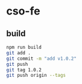 # cso-fe
 
## build
```sh
npm run build
git add .
git commit -m "add v1.0.2"
git push
git tag 1.0.2 
git push origin --tags  
```
